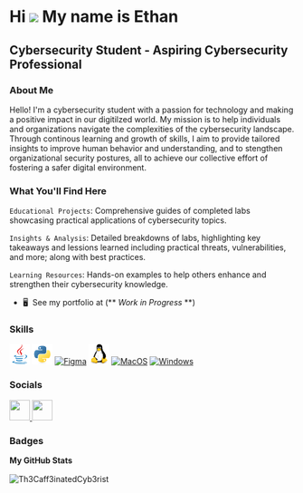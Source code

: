 Hi ![](https://user-images.githubusercontent.com/18350557/176309783-0785949b-9127-417c-8b55-ab5a4333674e.gif)    My name is Ethan
=============================================================================================================================

Cybersecurity Student - Aspiring Cybersecurity Professional
---------------------------------------

### About Me 

Hello! I'm a cybersecurity student with a passion for technology and making a positive impact in our digitilzed world. My mission is to help individuals and organizations navigate the complexities of the cybersecurity landscape. Through continous learning and growth of skills, I aim to provide tailored insights to improve human behavior and understanding, and to stengthen organizational security postures, all to achieve our collective effort of fostering a safer digital environment.

### What You'll Find Here 

`Educational Projects`: Comprehensive guides of completed labs showcasing practical applications of cybersecurity topics.

`Insights & Analysis`: Detailed breakdowns of labs, highlighting key takeaways and lessions learned including practical threats, vulnerabilities, and more; along with best practices. 

`Learning Resources`: Hands-on examples to help others enhance and strengthen their cybersecurity knowledge.

* 🖥️  See my portfolio at (** *Work in Progress* **)

### Skills

<p><a target="_blank" href="https://www.java.com/en/" style="display: inline-block;"><img src="https://raw.githubusercontent.com/devicons/devicon/master/icons/java/java-original.svg" alt="Java" width="36" height="36" /></a>
<a target="_blank" href="https://www.python.org/" style="display: inline-block;"><img src="https://raw.githubusercontent.com/devicons/devicon/master/icons/python/python-original.svg" alt="Python" width="36" height="36" /></a>
<a target="_blank" href="https://www.figma.com/" style="display: inline-block;"><img src="https://www.vectorlogo.zone/logos/figma/figma-icon.svg" alt="Figma" width="36" height="36" /></a>
<a target="_blank" href="https://www.linux.org/" style="display: inline-block;"><img src="https://raw.githubusercontent.com/devicons/devicon/master/icons/linux/linux-original.svg" alt="Linux" width="36" height="36" /></a>
<a target="_blank" href="https://apple.com" rel="noreferrer"><img src="https://upload.wikimedia.org/wikipedia/commons/3/30/MacOS_logo.svg" alt="MacOS" width="36" height="36" /></a>
<a target="_blank" href="https://www.microsoft.com/en-us/windows/?r=1" rel="noreferrer"><img src="https://upload.wikimedia.org/wikipedia/commons/c/c7/Windows_logo_-_2012.png" alt="Windows" width="36" height="36" /></a>
</p>

### Socials

<p align="left"> 
  <a href="https://github.com/Th3Caff3inatedCyb3rist" target="_blank" rel="noreferrer"> <picture> <source media="(prefers-color-scheme: dark)" srcset="https://raw.githubusercontent.com/danielcranney/readme-generator/main/public/icons/socials/github-dark.svg" /> <source media="(prefers-color-scheme: light)" srcset="https://raw.githubusercontent.com/danielcranney/readme-generator/main/public/icons/socials/github.svg" /> <img src="https://raw.githubusercontent.com/danielcranney/readme-generator/main/public/icons/socials/github.svg" width="36" height="36" /> </picture> </a> 
  <a href="https://www.linkedin.com/in/ethanvancuso/" target="_blank" rel="noreferrer"> <picture> <source media="(prefers-color-scheme: dark)" srcset="https://raw.githubusercontent.com/danielcranney/readme-generator/main/public/icons/socials/linkedin-dark.svg" /> <source media="(prefers-color-scheme: light)" srcset="https://raw.githubusercontent.com/danielcranney/readme-generator/main/public/icons/socials/linkedin.svg" /> <img src="https://raw.githubusercontent.com/danielcranney/readme-generator/main/public/icons/socials/linkedin.svg" width="36" height="36" /> </picture> </a> 
</p>

### Badges

<b>My GitHub Stats</b>

<p><img align="center" src="https://github-readme-stats.vercel.app/api?username=Th3Caff3inatedCyb3rist&show_icons=true&locale=en" alt="Th3Caff3inatedCyb3rist" /></p>
